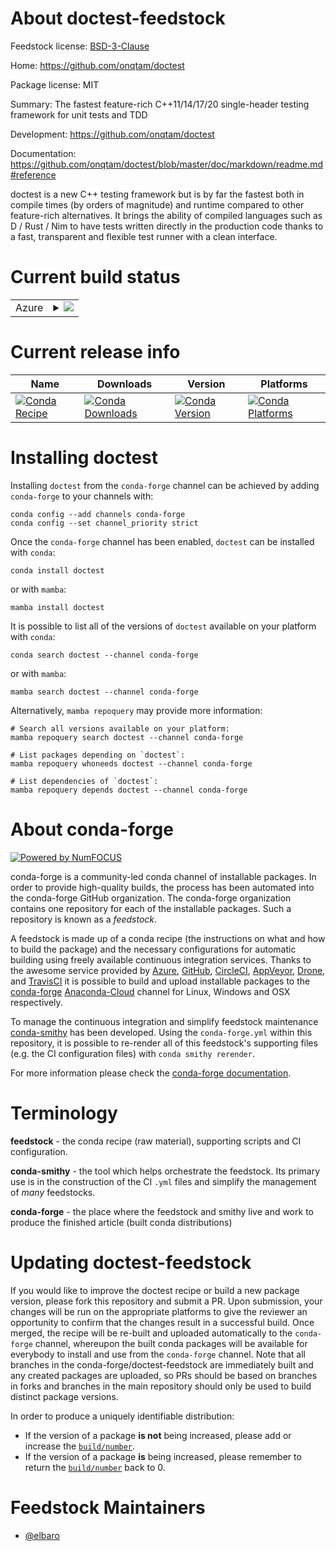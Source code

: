 About doctest-feedstock
=======================

Feedstock license: [BSD-3-Clause](https://github.com/conda-forge/doctest-feedstock/blob/main/LICENSE.txt)

Home: https://github.com/onqtam/doctest

Package license: MIT

Summary: The fastest feature-rich C++11/14/17/20 single-header testing framework for unit tests and TDD

Development: https://github.com/onqtam/doctest

Documentation: https://github.com/onqtam/doctest/blob/master/doc/markdown/readme.md#reference

doctest is a new C++ testing framework but is by far
the fastest both in compile times (by orders of magnitude) and
runtime compared to other feature-rich alternatives.
It brings the ability of compiled languages such as D / Rust / Nim to
have tests written directly in the production code thanks to a fast,
transparent and flexible test runner with a clean interface.


Current build status
====================


<table>
    
  <tr>
    <td>Azure</td>
    <td>
      <details>
        <summary>
          <a href="https://dev.azure.com/conda-forge/feedstock-builds/_build/latest?definitionId=9829&branchName=main">
            <img src="https://dev.azure.com/conda-forge/feedstock-builds/_apis/build/status/doctest-feedstock?branchName=main">
          </a>
        </summary>
        <table>
          <thead><tr><th>Variant</th><th>Status</th></tr></thead>
          <tbody><tr>
              <td>linux_64</td>
              <td>
                <a href="https://dev.azure.com/conda-forge/feedstock-builds/_build/latest?definitionId=9829&branchName=main">
                  <img src="https://dev.azure.com/conda-forge/feedstock-builds/_apis/build/status/doctest-feedstock?branchName=main&jobName=linux&configuration=linux%20linux_64_" alt="variant">
                </a>
              </td>
            </tr><tr>
              <td>osx_64</td>
              <td>
                <a href="https://dev.azure.com/conda-forge/feedstock-builds/_build/latest?definitionId=9829&branchName=main">
                  <img src="https://dev.azure.com/conda-forge/feedstock-builds/_apis/build/status/doctest-feedstock?branchName=main&jobName=osx&configuration=osx%20osx_64_" alt="variant">
                </a>
              </td>
            </tr><tr>
              <td>osx_arm64</td>
              <td>
                <a href="https://dev.azure.com/conda-forge/feedstock-builds/_build/latest?definitionId=9829&branchName=main">
                  <img src="https://dev.azure.com/conda-forge/feedstock-builds/_apis/build/status/doctest-feedstock?branchName=main&jobName=osx&configuration=osx%20osx_arm64_" alt="variant">
                </a>
              </td>
            </tr><tr>
              <td>win_64</td>
              <td>
                <a href="https://dev.azure.com/conda-forge/feedstock-builds/_build/latest?definitionId=9829&branchName=main">
                  <img src="https://dev.azure.com/conda-forge/feedstock-builds/_apis/build/status/doctest-feedstock?branchName=main&jobName=win&configuration=win%20win_64_" alt="variant">
                </a>
              </td>
            </tr>
          </tbody>
        </table>
      </details>
    </td>
  </tr>
</table>

Current release info
====================

| Name | Downloads | Version | Platforms |
| --- | --- | --- | --- |
| [![Conda Recipe](https://img.shields.io/badge/recipe-doctest-green.svg)](https://anaconda.org/conda-forge/doctest) | [![Conda Downloads](https://img.shields.io/conda/dn/conda-forge/doctest.svg)](https://anaconda.org/conda-forge/doctest) | [![Conda Version](https://img.shields.io/conda/vn/conda-forge/doctest.svg)](https://anaconda.org/conda-forge/doctest) | [![Conda Platforms](https://img.shields.io/conda/pn/conda-forge/doctest.svg)](https://anaconda.org/conda-forge/doctest) |

Installing doctest
==================

Installing `doctest` from the `conda-forge` channel can be achieved by adding `conda-forge` to your channels with:

```
conda config --add channels conda-forge
conda config --set channel_priority strict
```

Once the `conda-forge` channel has been enabled, `doctest` can be installed with `conda`:

```
conda install doctest
```

or with `mamba`:

```
mamba install doctest
```

It is possible to list all of the versions of `doctest` available on your platform with `conda`:

```
conda search doctest --channel conda-forge
```

or with `mamba`:

```
mamba search doctest --channel conda-forge
```

Alternatively, `mamba repoquery` may provide more information:

```
# Search all versions available on your platform:
mamba repoquery search doctest --channel conda-forge

# List packages depending on `doctest`:
mamba repoquery whoneeds doctest --channel conda-forge

# List dependencies of `doctest`:
mamba repoquery depends doctest --channel conda-forge
```


About conda-forge
=================

[![Powered by
NumFOCUS](https://img.shields.io/badge/powered%20by-NumFOCUS-orange.svg?style=flat&colorA=E1523D&colorB=007D8A)](https://numfocus.org)

conda-forge is a community-led conda channel of installable packages.
In order to provide high-quality builds, the process has been automated into the
conda-forge GitHub organization. The conda-forge organization contains one repository
for each of the installable packages. Such a repository is known as a *feedstock*.

A feedstock is made up of a conda recipe (the instructions on what and how to build
the package) and the necessary configurations for automatic building using freely
available continuous integration services. Thanks to the awesome service provided by
[Azure](https://azure.microsoft.com/en-us/services/devops/), [GitHub](https://github.com/),
[CircleCI](https://circleci.com/), [AppVeyor](https://www.appveyor.com/),
[Drone](https://cloud.drone.io/welcome), and [TravisCI](https://travis-ci.com/)
it is possible to build and upload installable packages to the
[conda-forge](https://anaconda.org/conda-forge) [Anaconda-Cloud](https://anaconda.org/)
channel for Linux, Windows and OSX respectively.

To manage the continuous integration and simplify feedstock maintenance
[conda-smithy](https://github.com/conda-forge/conda-smithy) has been developed.
Using the ``conda-forge.yml`` within this repository, it is possible to re-render all of
this feedstock's supporting files (e.g. the CI configuration files) with ``conda smithy rerender``.

For more information please check the [conda-forge documentation](https://conda-forge.org/docs/).

Terminology
===========

**feedstock** - the conda recipe (raw material), supporting scripts and CI configuration.

**conda-smithy** - the tool which helps orchestrate the feedstock.
                   Its primary use is in the construction of the CI ``.yml`` files
                   and simplify the management of *many* feedstocks.

**conda-forge** - the place where the feedstock and smithy live and work to
                  produce the finished article (built conda distributions)


Updating doctest-feedstock
==========================

If you would like to improve the doctest recipe or build a new
package version, please fork this repository and submit a PR. Upon submission,
your changes will be run on the appropriate platforms to give the reviewer an
opportunity to confirm that the changes result in a successful build. Once
merged, the recipe will be re-built and uploaded automatically to the
`conda-forge` channel, whereupon the built conda packages will be available for
everybody to install and use from the `conda-forge` channel.
Note that all branches in the conda-forge/doctest-feedstock are
immediately built and any created packages are uploaded, so PRs should be based
on branches in forks and branches in the main repository should only be used to
build distinct package versions.

In order to produce a uniquely identifiable distribution:
 * If the version of a package **is not** being increased, please add or increase
   the [``build/number``](https://docs.conda.io/projects/conda-build/en/latest/resources/define-metadata.html#build-number-and-string).
 * If the version of a package **is** being increased, please remember to return
   the [``build/number``](https://docs.conda.io/projects/conda-build/en/latest/resources/define-metadata.html#build-number-and-string)
   back to 0.

Feedstock Maintainers
=====================

* [@elbaro](https://github.com/elbaro/)

